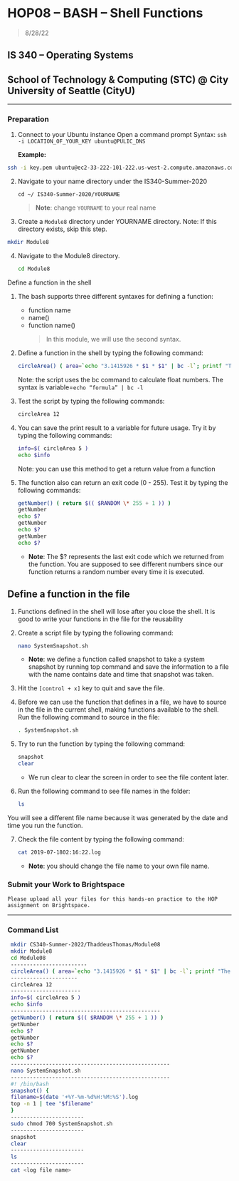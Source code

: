# HOP08 – BASH – Shell Functions

> 8/28/22

## IS 340 – Operating Systems

## School of Technology & Computing (STC) @ City University of Seattle (CityU)

---

### Preparation

1.  Connect to your Ubuntu instance
    Open a command prompt
    Syntax: `ssh -i LOCATION_OF_YOUR_KEY ubuntu@PULIC_DNS`

    **Example:**

```sh
ssh -i key.pem ubuntu@ec2-33-222-101-222.us-west-2.compute.amazonaws.com
```

2. Navigate to your name directory under the IS340-Summer-2020

   ```
   cd ~/ IS340-Summer-2020/YOURNAME
   ```

   > **Note**: change `YOURNAME` to your real name

3. Create a `Module8` directory under YOURNAME directory.
   Note: If this directory exists, skip this step.

```sh
mkdir Module8
```

4. Navigate to the Module8 directory.

   ```sh
   cd Module8
   ```

Define a function in the shell

1. The bash supports three different syntaxes for defining a function:

   - function name <compound command>
   - name() <compound command>
   - function name() <compound command>
     > In this module, we will use the second syntax.

2. Define a function in the shell by typing the following command:

   ```sh
   circleArea() ( area=`echo "3.1415926 * $1 * $1" | bc -l`; printf "The circle's area is %s\n" "$area" )
   ```

   Note: the script uses the bc command to calculate float numbers. The syntax is variable=`echo “formula” | bc -l`

3. Test the script by typing the following commands:

   ```sh
   circleArea 12
   ```

4. You can save the print result to a variable for future usage. Try it by typing the following commands:

   ```sh
   info=$( circleArea 5 )
   echo $info
   ```

   Note: you can use this method to get a return value from a function

5. The function also can return an exit code (0 - 255). Test it by typing the following commands:

   ```sh
   getNumber() ( return $(( $RANDOM \* 255 + 1 )) )
   getNumber
   echo $?
   getNumber
   echo $?
   getNumber
   echo $?
   ```

   - **Note**: The $? represents the last exit code which we returned from the function. You are supposed to see different numbers since our function returns a random number every time it is executed.

## Define a function in the file

1. Functions defined in the shell will lose after you close the shell. It is good to write your functions in the file for the reusability

2. Create a script file by typing the following command:

   ```sh
   nano SystemSnapshot.sh
   ```

   - **Note**: we define a function called snapshot to take a system snapshot by running top command and save the information to a file with the name contains date and time that snapshot was taken.

3. Hit the `[control + x]` key to quit and save the file.

4. Before we can use the function that defines in a file, we have to source in the file in the current shell, making functions available to the shell. Run the following command to source in the file:

   ```sh
   . SystemSnapshot.sh
   ```

5. Try to run the function by typing the following command:

   ```sh
   snapshot
   clear
   ```

   - We run clear to clear the screen in order to see the file content later.

6. Run the following command to see file names in the folder:

   ```sh
   ls
   ```

You will see a different file name because it was generated by the date and time you run the function.

7. Check the file content by typing the following command:

   ```sh
   cat 2019-07-1802:16:22.log
   ```

   - **Note**: you should change the file name to your own file name.

### Submit your Work to Brightspace

    Please upload all your files for this hands-on practice to the HOP assignment on Brightspace.

---

### Command List

```sh
 mkdir CS340-Summer-2022/ThaddeusThomas/Module08
 mkdir Module8
 cd Module08
 ------------------------
 circleArea() ( area=`echo "3.1415926 * $1 * $1" | bc -l`; printf "The circle's area is %s\n" "$area" )
 ---------------------
 circleArea 12
 ----------------------
 info=$( circleArea 5 )
 echo $info
 -----------------------------------------------
 getNumber() ( return $(( $RANDOM \* 255 + 1 )) )
 getNumber
 echo $?
 getNumber
 echo $?
 getNumber
 echo $?
 --------------------------------------------------
 nano SystemSnapshot.sh
 --------------------------------------------------
 #! /bin/bash
 snapshot() {
 filename=$(date '+%Y-%m-%d%H:%M:%S').log
 top -n 1 | tee "$filename"
 }
 -----------------------
 sudo chmod 700 SystemSnapshot.sh
 -----------------------
 snapshot
 clear
 -----------------------
 ls
 -----------------------
 cat <log file name>
```
